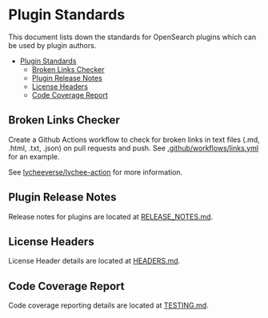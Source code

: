 # Plugin Standards

This document lists down the standards for OpenSearch plugins which can be used by plugin authors.

- [Plugin Standards](#plugin-standards)
  - [Broken Links Checker](#broken-links-checker)
  - [Plugin Release Notes](#plugin-release-notes)
  - [License Headers](#license-headers)
  - [Code Coverage Report](#code-coverage-report)

## Broken Links Checker

Create a Github Actions workflow to check for broken links in text files (.md, .html, .txt, .json) on pull requests and push. See [.github/workflows/links.yml](.github/workflows/links.yml) for an example.

See [lycheeverse/lychee-action](https://github.com/lycheeverse/lychee-action) for more information.

## Plugin Release Notes

Release notes for plugins are located at [RELEASE_NOTES.md](RELEASE_NOTES.md).

## License Headers

License Header details are located at [HEADERS.md](HEADERS.md).

## Code Coverage Report

Code coverage reporting details are located at [TESTING.md](TESTING.md).